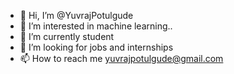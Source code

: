 - 👋 Hi, I’m @YuvrajPotulgude
- 👀 I’m interested in machine learning..
- 🌱 I’m currently student
- 💞️ I’m looking for jobs and internships
- 📫 How to reach me yuvrajpotulgude@gmail.com

<!---
YuvrajPotulgude/YuvrajPotulgude is a ✨ special ✨ repository because its `README.md` (this file) appears on your GitHub profile.
You can click the Preview link to take a look at your changes.
--->
